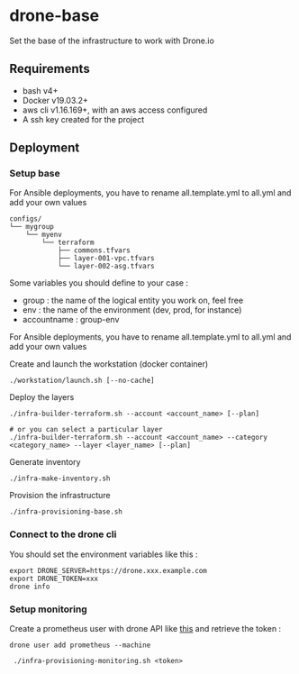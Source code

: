 # drone-base

Set the base of the infrastructure to work with Drone.io

## Requirements

* bash v4+
* Docker v19.03.2+
* aws cli v1.16.169+, with an aws access configured
* A ssh key created for the project

## Deployment

### Setup base

For Ansible deployments, you have to rename all.template.yml to all.yml and add your own values

```
configs/
└── mygroup
    └── myenv
        └── terraform
            ├── commons.tfvars
            ├── layer-001-vpc.tfvars
            └── layer-002-asg.tfvars
```

Some variables you should define to your case :
* group : the name of the logical entity you work on, feel free
* env : the name of the environment (dev, prod, for instance)
* accountname : group-env 

For Ansible deployments, you have to rename all.template.yml to all.yml and add your own values

Create and launch the workstation (docker container)
```
./workstation/launch.sh [--no-cache]
```

Deploy the layers
```
./infra-builder-terraform.sh --account <account_name> [--plan]

# or you can select a particular layer
./infra-builder-terraform.sh --account <account_name> --category <category_name> --layer <layer_name> [--plan]
```

Generate inventory
```
./infra-make-inventory.sh
```
Provision the infrastructure
```
./infra-provisioning-base.sh
```

### Connect to the drone cli

You should set the environment variables like this :

```
export DRONE_SERVER=https://drone.xxx.example.com
export DRONE_TOKEN=xxx
drone info
```

### Setup monitoring

Create a prometheus user with drone API like [this](https://docs.drone.io/installation/metrics/) and retrieve the token :

```
drone user add prometheus --machine
```

```
 ./infra-provisioning-monitoring.sh <token>
```
